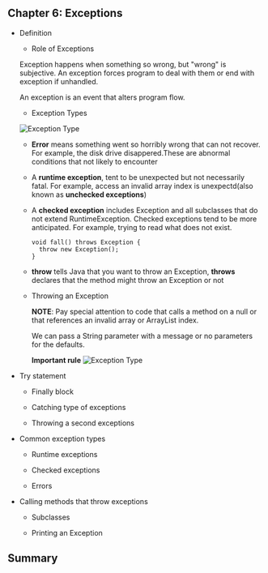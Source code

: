 ## Chapter 6: Exceptions
 
  - Definition

    - Role of Exceptions

	Exception happens when something so wrong, but "wrong" is subjective. An exception forces program to deal with them or end with exception if unhandled.

	An exception is an event that alters program flow.

    - Exception Types 

	![Exception Type](categories_of_exception.png)

	- __Error__ means something went so horribly wrong that can not recover. For example, the disk drive disappered.These are abnormal conditions that not likely to encounter

	- A __runtime exception__, tent to be unexpected but not necessarily fatal. For example, access an invalid array index is unexpectd(also known as __unchecked exceptions__)

	- A __checked exception__ includes Exception and all subclasses that do not extend RuntimeException. Checked exceptions tend to be more anticipated. For example, trying to read what does not exist.

		```
		void fall() throws Exception {
		  throw new Exception();
		}
		```
	- __throw__ tells Java that you want to throw an Exception, __throws__ declares that the method might throw an Exception or not
    - Throwing an Exception 

		**NOTE**: Pay special attention to code that calls a method on a null or that references an invalid array or ArrayList index.

		We can pass a String parameter with a message or no parameters for the defaults.

		**Important rule**
		![Exception Type](exceptions_type.png)

  - Try statement

    - Finally block

    - Catching type of exceptions

    - Throwing a second exceptions
 
  - Common exception types
 
    - Runtime exceptions
 
    - Checked exceptions
 
    - Errors
    
  - Calling methods that throw exceptions

    - Subclasses
 
    - Printing an Exception
 

## Summary 
